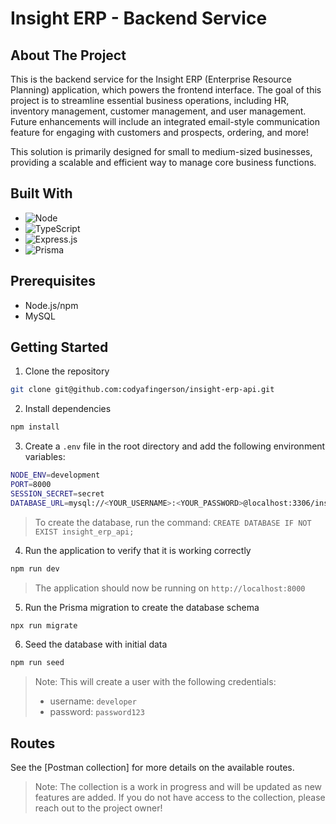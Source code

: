 # Insight ERP - Backend Service

## About The Project

This is the backend service for the Insight ERP (Enterprise Resource Planning) application, which powers the frontend interface. The goal of this project is to streamline essential business operations, including HR, inventory management, customer management, and user management. Future enhancements will include an integrated email-style communication feature for engaging with customers and prospects, ordering, and more!

This solution is primarily designed for small to medium-sized businesses, providing a scalable and efficient way to manage core business functions.

## Built With

- ![Node][Nodejs.com]
- ![TypeScript][TypeScript.com]
- ![Express.js][Expressjs.com]
- ![Prisma][Prisma.io]

## Prerequisites
- Node.js/npm
- MySQL

## Getting Started
1. Clone the repository
```sh
git clone git@github.com:codyafingerson/insight-erp-api.git
```

2. Install dependencies
```sh
npm install
```

3. Create a `.env` file in the root directory and add the following environment variables:
```sh
NODE_ENV=development
PORT=8000
SESSION_SECRET=secret
DATABASE_URL=mysql://<YOUR_USERNAME>:<YOUR_PASSWORD>@localhost:3306/insight_erp_api
```
> To create the database, run the command: `CREATE DATABASE IF NOT EXIST insight_erp_api;`

4. Run the application to verify that it is working correctly
```sh
npm run dev
```
> The application should now be running on `http://localhost:8000`

5. Run the Prisma migration to create the database schema
```sh
npx run migrate
```

6. Seed the database with initial data
```sh
npm run seed
```

> Note: This will create a user with the following credentials:
> - username: `developer`
> - password: `password123`

## Routes
See the [Postman collection] for more details on the available routes.
> Note: The collection is a work in progress and will be updated as new features are added.
> If you do not have access to the collection, please reach out to the project owner!

[Nodejs.com]: https://shields.io/badge/Node.js-339933?logo=Node.js&logoColor=FFF&style=flat-square
[TypeScript.com]: https://shields.io/badge/TypeScript-3178C6?logo=TypeScript&logoColor=FFF&style=flat-square
[Expressjs.com]: https://img.shields.io/badge/Express.js-000000?logo=express&logoColor=fff&style=flat
[Prisma.io]: https://shields.io/badge/Prisma-2D3748?logo=Prisma&logoColor=FFF&style=flat-square